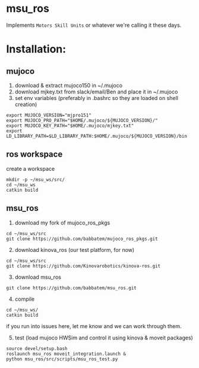 # msu_ros

Implements ```Motors Skill Units``` or whatever we're calling it these days.

# Installation:
## mujoco
1. download & extract mujoco150 in ~/.mujoco
2. download mjkey.txt from slack/email/Ben and place it in ~/.mujoco
3. set env variables (preferably in .bashrc so they are loaded on shell creation)
```
export MUJOCO_VERSION="mjpro151"
export MUJOCO_PRO_PATH="$HOME/.mujoco/${MUJOCO_VERSION}/"
export MUJOCO_KEY_PATH="$HOME/.mujoco/mjkey.txt"
export LD_LIBRARY_PATH=$LD_LIBRARY_PATH:$HOME/.mujoco/${MUJOCO_VERSION}/bin
```

## ros workspace
create a workspace
```
mkdir -p ~/msu_ws/src/
cd ~/msu_ws
catkin build
```

## msu_ros
1. download my fork of mujoco_ros_pkgs  
```
cd ~/msu_ws/src
git clone https://github.com/babbatem/mujoco_ros_pkgs.git
```  

2. download kinova_ros (our test platform, for now)   
```
cd ~/msu_ws/src
git clone https://github.com/Kinovarobotics/kinova-ros.git
```

3. download msu_ros  
```
git clone https://github.com/babbatem/msu_ros.git
```

4. compile  
```
cd ~/msu_ws/
catkin build
```

if you run into issues here, let me know and we can work through them.

5. test (load mujoco HWSim and control it using kinova & moveit packages)  
```
source devel/setup.bash
roslaunch msu_ros moveit_integration.launch &
python msu_ros/src/scripts/msu_ros_test.py
```
